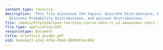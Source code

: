 ```yaml
---
content_type: resource
description: 'This file discusses the topics: Discrete Distributions, Examples of
  Discrete Probability Distributions, and poisson distributions.'
file: /media/https%3A/open-learning-course-data-rc.s3.amazonaws.com/1-151-probability-and-statistics-in-engineering-spring-2005/bada5e21a3a24f6e95ed8899db5ec884_briefnts2_disdbn.pdf
file_type: application/pdf
resourcetype: Document
title: briefnts2_disdbn.pdf
uid: bada5e21-a3a2-4f6e-95ed-8899db5ec884
---
```

